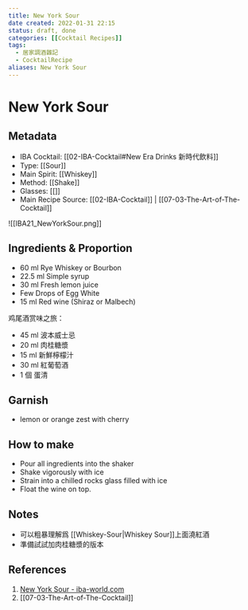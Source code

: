 ```yaml
---
title: New York Sour
date created: 2022-01-31 22:15
status: draft, done
categories: [[Cocktail Recipes]]
tags:
  - 居家調酒雜記
  - CocktailRecipe
aliases: New York Sour
---
```

# New York Sour

## Metadata

- IBA Cocktail: [[02-IBA-Cocktail#New Era Drinks 新時代飲料]]
- Type: [[Sour]]
- Main Spirit: [[Whiskey]]
- Method: [[Shake]]
- Glasses: [[]]
- Main Recipe Source: [[02-IBA-Cocktail]] | [[07-03-The-Art-of-The-Cocktail]]

![[IBA21_NewYorkSour.png]]

## Ingredients & Proportion

- 60 ml Rye Whiskey or Bourbon  
- 22.5 ml Simple syrup  
- 30 ml Fresh lemon juice  
- Few Drops of Egg White  
- 15 ml Red wine (Shiraz or Malbech)

鸡尾酒赏味之旅：
- 45 ml 波本威士忌
- 20 ml 肉桂糖漿
- 15 ml 新鮮檸檬汁
- 30 ml 紅葡萄酒
- 1 個 蛋清

## Garnish

- lemon or orange zest with cherry

## How to make

- Pour all ingredients into the shaker
- Shake vigorously with ice
- Strain into a chilled rocks glass filled with ice
- Float the wine on top.

## Notes

- 可以粗暴理解爲 [[Whiskey-Sour|Whiskey Sour]]上面澆紅酒
- 準備試試加肉桂糖漿的版本

## References

1. [New York Sour - iba-world.com](https://iba-world.com/new-york-sour/)
2. [[07-03-The-Art-of-The-Cocktail]]